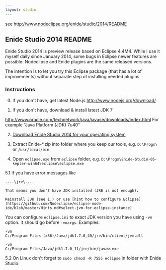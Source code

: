 ```yaml
---
layout: studio
---
```


see <http://www.nodeclipse.org/enide/studio/2014/README>

## Enide Studio 2014 README

Enide Studio 2014 is preview release based on Eclipse 4.4M4. 
While I use it myself daily since January 2014, some bugs in Eclipse newer features are possible.
Nodeclipse and Enide plugins are the same released versions.

The intention is to let you try this Eclipse package (that has a lot of improvements)
without separate step of installing needed plugins.

### Instructions

0. If you don't have, get latest Node.js <http://www.nodejs.org/download/>

1. If you don't have, download & install latest JDK 7

 <http://www.oracle.com/technetwork/java/javase/downloads/index.html>
 For example "Java Platform (JDK) 7u40"

2. [Download Enide Studio 2014 for your operating system](https://sourceforge.net/projects/nodeclipse/files/Enide-Studio-2014/)

3. Extract Enide-*.zip into folder where you keep our tools, e.g. `D:\Progs\` or `/usr/local/bin`

4. Open `eclipse.exe` from `eclipse` folder, e.g. <code>D:\Progs\Enide-Studio-05-kepler-win64\eclipse\eclipse.exe</code>

5.1 If you have error messages like

	....\jre\....
	
	That means you don't have JDK installed (JRE is not enough).
	
	Reinstall JDK (see 1.) or use [hint how to configure Eclipse](https://github.com/Nodeclipse/eclipse-node-ide/blob/master/Hints.md#select-jvm-for-eclipse-instance)
	
You can configure `eclipse.ini` to exact JDK version you have using `-vm` option.
It should go before `-vmargs`. Examples:
	
	-vm
	C:/Program Files (x86)/Java/jdk1.7.0_40/jre/bin/client/jvm.dll
	
	-vm
	C:/Program Files/Java/jdk1.7.0_11/jre/bin/javaw.exe
		
5.2 On Linux don't forget to `sudo chmod -R 7555 eclipse` in folder with Enide Studio
